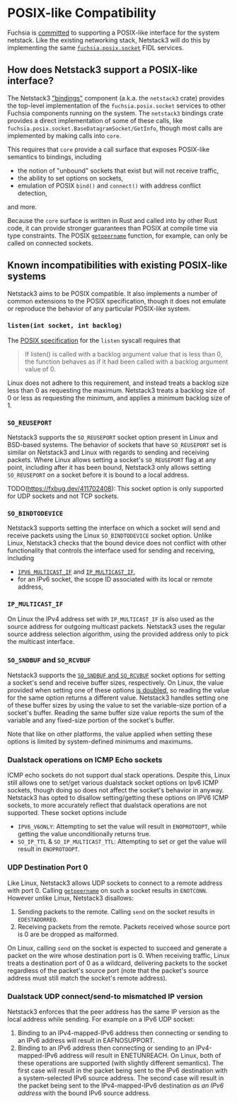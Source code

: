 # POSIX-like Compatibility

Fuchsia is [committed][Fuchsia RFC-0184] to supporting a POSIX-like interface
for the system netstack. Like the existing networking stack, Netstack3 will
do this by implementing the same [`fuchsia.posix.socket`] FIDL services.

## How does Netstack3 support a POSIX-like interface?

The Netstack3 ["bindings"][core and bindings] component (a.k.a. the `netstack3`
crate) provides the top-level implementation of the `fuchsia.posix.socket`
services to other Fuchsia components running on the system. The `netstack3`
bindings crate provides a direct implementation of some of these calls, like
`fuchsia.posix.socket.BaseDatagramSocket/GetInfo`, though most calls are
implemented by making calls into `core`.

This requires that `core` provide a call surface that exposes POSIX-like
semantics to bindings, including

- the notion of "unbound" sockets that exist but will not receive traffic,
- the ability to set options on sockets,
- emulation of POSIX `bind()` and `connect()` with address conflict detection,

and more.

Because the `core` surface is written in Rust and called into by other Rust
code, it can provide stronger guarantees than POSIX at compile time via type
constraints. The POSIX [`getpeername`] function, for example, can only be called
on connected sockets.

## Known incompatibilities with existing POSIX-like systems

Netstack3 aims to be POSIX compatible. It also implements a number of common
extensions to the POSIX specification, though it does not emulate or reproduce
the behavior of any particular POSIX-like system.

### `listen(int socket, int backlog)`

The [POSIX specification][POSIX listen] for the `listen` syscall requires that

> If listen() is called with a backlog argument value that is less than 0, the
> function behaves as if it had been called with a backlog argument value of 0.

Linux does not adhere to this requirement, and instead treats a backlog size
less than 0 as requesting the maximum. Netstack3 treats a backlog size of 0 or
less as requesting the minimum, and applies a minimum backlog size of 1.

### `SO_REUSEPORT`

Netstack3 supports the `SO_REUSEPORT` socket option present in Linux and
BSD-based systems. The behavior of sockets that have `SO_REUSEPORT` set is
similar on Netstack3 and Linux with regards to sending and receiving packets.
Where Linux allows setting a socket's `SO_REUSEPORT` flag at any point,
including after it has been bound, Netstack3 only allows setting `SO_REUSEPORT`
on a socket before it is bound to a local address.

TODO(https://fxbug.dev/411702408): This socket option is only supported for UDP
sockets and not TCP sockets.

### `SO_BINDTODEVICE`

Netstack3 supports setting the interface on which a socket will send and receive
packets using the Linux `SO_BINDTODEVICE` socket option. Unlike Linux, Netstack3
checks that the bound device does not conflict with other functionality that
controls the interface used for sending and receiving, including
- [`IPV6_MULTICAST_IF`] and [`IP_MULTICAST_IF`],
- for an IPv6 socket, the scope ID associated with its local or remote address,

### `IP_MULTICAST_IF`

On Linux the IPv4 address set with `IP_MULTICAST_IF` is also used as the source
address for outgoing multicast packets. Netstack3 uses the regular source
address selection algorithm, using the provided address only to pick the
multicast interface.

### `SO_SNDBUF` and `SO_RCVBUF`

Netstack3 supports the [`SO_SNDBUF` and `SO_RCVBUF`][POSIX buffer sizes] socket
options for setting a socket's send and receive buffer sizes, respectively. On
Linux, the value provided when setting one of these options
[is doubled][Linux buffer sizes], so reading the value for the same option
returns a different value. Netstack3 handles setting one of these buffer sizes
by using the value to set the variable-size portion of a socket's buffer.
Reading the same buffer size value reports the sum of the variable and any
fixed-size portion of the socket's buffer.

Note that like on other platforms, the value applied when setting these options
is limited by system-defined minimums and maximums.

### Dualstack operations on ICMP Echo sockets

ICMP echo sockets do not support dual stack operations. Despite this, Linux
still allows one to set/get various dualstack socket options on Ipv6 ICMP
sockets, though doing so does not affect the socket's behavior in anyway.
Netstack3 has opted to disallow setting/getting these options on IPV6 ICMP
sockets, to more accurately reflect that dualstack operations are not supported.
These socket options include
  * `IPV6_V6ONLY`: Attempting to set the value will result in `ENOPROTOOPT`,
    while getting the value unconditionally returns true.
  * `SO_IP_TTL` & `SO_IP_MULTICAST_TTL`: Attempting to set or get the value will
    result in `ENOPROTOOPT`.

### UDP Destination Port 0
Like Linux, Netstack3 allows UDP sockets to connect to a remote address with
port 0. Calling [`getpeername`] on such a socket results in `ENOTCONN`. However
unlike Linux, Netstack3 disallows:

  1. Sending packets to the remote. Calling `send` on the socket results in
    `EDESTADDRREQ`.
  2. Receiving packets from the remote. Packets received whose source port is 0
    are be dropped as malformed.

On Linux, calling `send` on the socket is expected to succeed and generate a
packet on the wire whose destination port is 0. When receiving traffic, Linux
treats a destination port of 0 as a wildcard, delivering packets to the socket
regardless of the packet's source port (note that the packet's source address
must still match the socket's remote address).

### Dualstack UDP connect/send-to mismatched IP version

Netstack3 enforces that the peer address has the same IP version as the local
address while sending. For example on a IPv6 UDP socket:
  1. Binding to an IPv4-mapped-IPv6 address then connecting or sending to an
  IPv6 address will result in EAFNOSUPPORT.
  2. Binding to an IPv6 address then connecting or sending to an
  IPv4-mapped-IPv6 address will result in ENETUNREACH.
On Linux, both of these operations are supported (with slightly different
semantics). The first case will result in the packet being sent to the IPv6
destination with a system-selected IPv6 source address. The second case will
result in the packet being sent to the IPv4-mapped-IPv6 destination *as an IPv6
address* with the bound IPv6 source address.

[Fuchsia RFC-0184]: /docs/contribute/governance/rfcs/0184_posix_compatibility_for_the_system_netstack
[`fuchsia.posix.socket`]: /sdk/fidl/fuchsia.posix.socket/socket.fidl
[core and bindings]: ./CORE_BINDINGS.md#core-and-bindings
[`getpeername`]: https://pubs.opengroup.org/onlinepubs/9699919799/functions/getpeername.html
[POSIX listen]: https://pubs.opengroup.org/onlinepubs/9699919799/functions/listen.html
[`IPV6_MULTICAST_IF`]: https://pubs.opengroup.org/onlinepubs/9699919799/functions/V2_chap02.html
[`IP_MULTICAST_IF`]: https://man7.org/linux/man-pages/man7/ip.7.html
[POSIX buffer sizes]: https://pubs.opengroup.org/onlinepubs/9699919799/functions/V2_chap02.html#tagtcjh_8
[Linux buffer sizes]: https://man7.org/linux/man-pages/man7/socket.7.html
